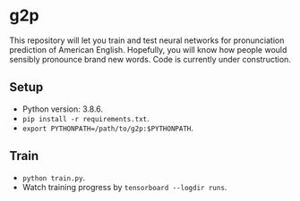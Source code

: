 # g2p
This repository will let you train and test neural networks for pronunciation prediction of American English. Hopefully, you will know how people would sensibly pronounce brand new words. Code is currently under construction.

## Setup
* Python version: 3.8.6.
* ```pip install -r requirements.txt```.
* ```export PYTHONPATH=/path/to/g2p:$PYTHONPATH```.

## Train
* ```python train.py```.
* Watch training progress by ```tensorboard --logdir runs```.
